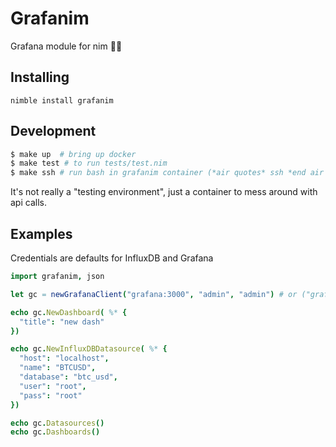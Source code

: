 Grafanim
========

Grafana module for nim 🤷‍♂️


## Installing

`nimble install grafanim`

## Development

```sh
$ make up  # bring up docker
$ make test # to run tests/test.nim
$ make ssh # run bash in grafanim container (*air quotes* ssh *end air quotes*)
```

It's not really a "testing environment", just a container to mess around with api calls.

## Examples

Credentials are defaults for InfluxDB and Grafana

```nim
import grafanim, json

let gc = newGrafanaClient("grafana:3000", "admin", "admin") # or ("grafana:3000", "api-key")

echo gc.NewDashboard( %* {
  "title": "new dash"
})

echo gc.NewInfluxDBDatasource( %* {
  "host": "localhost",
  "name": "BTCUSD",
  "database": "btc_usd",
  "user": "root",
  "pass": "root"
})

echo gc.Datasources()
echo gc.Dashboards()

```
